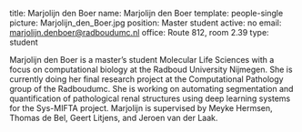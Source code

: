 title: Marjolijn den Boer
name: Marjolijn den Boer
template: people-single
picture: Marjolijn_den_Boer.jpg
position: Master student
active: no
email: marjolijn.denboer@radboudumc.nl
office: Route 812, room 2.39
type: student

Marjolijn den Boer is a master’s student Molecular Life Sciences with a focus on computational biology at the Radboud University Nijmegen. She is currently doing her final research project at the Computational Pathology group of the Radboudumc. She is working on automating segmentation and quantification of pathological renal structures using deep learning systems for the Sys-MIFTA project. Marjolijn is supervised by Meyke Hermsen, Thomas de Bel, Geert Litjens, and Jeroen van der Laak.
